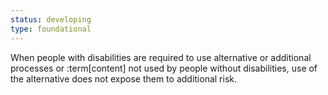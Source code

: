 ```yaml
---
status: developing
type: foundational
---
```


When people with disabilities are required to use alternative or additional processes or :term[content] not used by people without disabilities, use of the alternative does not expose them to additional risk.
